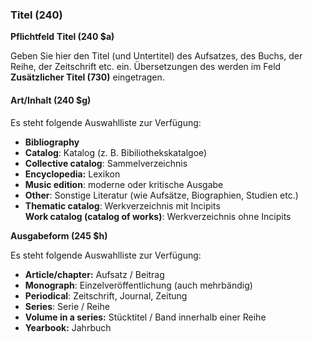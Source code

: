 ### Titel (240)

**Pflichtfeld**
**Titel (240 $a)**  

Geben Sie hier den Titel (und Untertitel) des Aufsatzes, des Buchs, der Reihe, der Zeitschrift etc. ein. Übersetzungen des werden im Feld **Zusätzlicher Titel (730)** eingetragen.  



#### Art/Inhalt (240 $g)
Es steht folgende Auswahlliste zur Verfügung:  

- **Bibliography**
- **Catalog**: Katalog (z. B. Bibiliothekskatalgoe)
- **Collective catalog**: Sammelverzeichnis
- **Encyclopedia:** Lexikon
- **Music edition**: moderne oder kritische Ausgabe   
- **Other**: Sonstige Literatur (wie Aufsätze, Biographien, Studien etc.)
- **Thematic catalog**: Werkverzeichnis mit Incipits   
**Work catalog (catalog of works)**: Werkverzeichnis ohne Incipits  


**Ausgabeform (245 $h)**  

Es steht folgende Auswahlliste zur Verfügung:  

- **Article/chapter:** Aufsatz / Beitrag  
- **Monograph**: Einzelveröffentlichung (auch mehrbändig)  
- **Periodical**: Zeitschrift, Journal, Zeitung  
- **Series**: Serie / Reihe
- **Volume in a series:** Stücktitel / Band innerhalb einer Reihe  
- **Yearbook:** Jahrbuch
